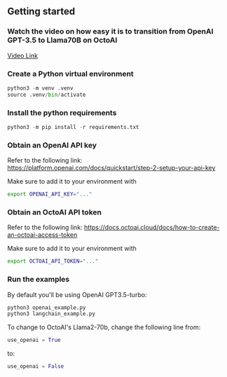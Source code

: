 ## Getting started

### Watch the video on how easy it is to transition from OpenAI GPT-3.5 to Llama70B on OctoAI

[Video Link](https://www.loom.com/share/8e17cdb631364df988750bd957533fc0?sid=bd06546f-3f30-4e93-afd5-e6f566403058)

### Create a Python virtual environment

```python
python3 -m venv .venv
source .venv/bin/activate
```

### Install the python requirements

```python
python3 -m pip install -r requirements.txt
```

### Obtain an OpenAI API key

Refer to the following link: https://platform.openai.com/docs/quickstart/step-2-setup-your-api-key

Make sure to add it to your environment with

```bash
export OPENAI_API_KEY="..."
```

### Obtain an OctoAI API token

Refer to the following link: https://docs.octoai.cloud/docs/how-to-create-an-octoai-access-token

Make sure to add it to your environment with

```bash
export OCTOAI_API_TOKEN="..."
```

### Run the examples

By default you'll be using OpenAI GPT3.5-turbo:

```bash
python3 openai_example.py
python3 langchain_example.py
```

To change to OctoAI's Llama2-70b, change the following line from:

```python
use_openai = True
```

to:

```python
use_openai = False
```
